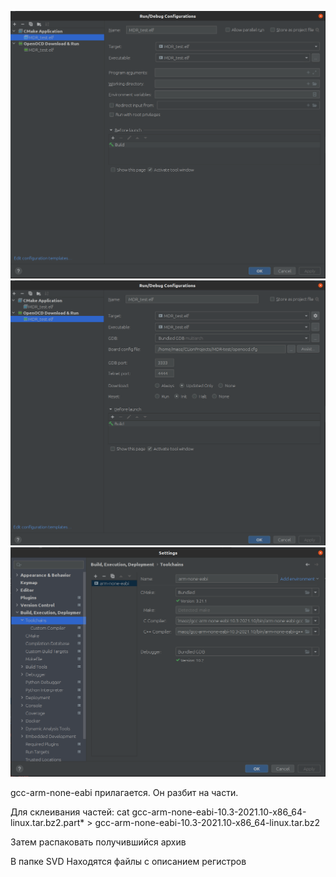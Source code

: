 ![img.png](img.png)
![img_1.png](img_1.png)
![img_2.png](img_2.png)

gcc-arm-none-eabi прилагается. Он разбит на части.

Для склеивания частей: cat gcc-arm-none-eabi-10.3-2021.10-x86_64-linux.tar.bz2.part* > gcc-arm-none-eabi-10.3-2021.10-x86_64-linux.tar.bz2

Затем распаковать получившийся архив

В папке SVD Находятся файлы с описанием регистров